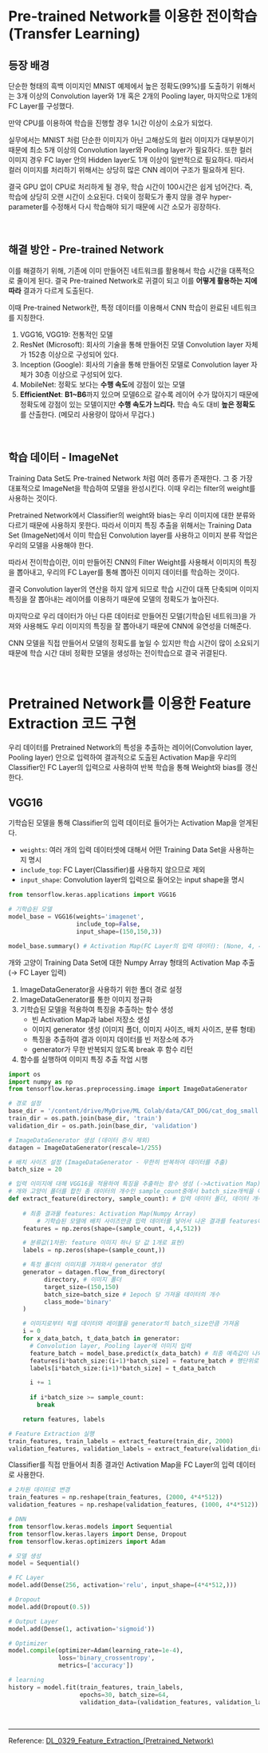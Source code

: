 # Pre-trained Network를 이용한 전이학습(Transfer Learning)

## **등장 배경**

단순한 형태의 흑백 이미지인 MNIST 예제에서 높은 정확도(99%)를 도출하기 위해서는 3개 이상의 Convolution layer와 1개 혹은 2개의 Pooling layer, 마지막으로 1개의 FC Layer를 구성했다.

만약 CPU를 이용하여 학습을 진행할 경우 1시간 이상이 소요가 되었다.

실무에서는 MNIST 처럼 단순한 이미지가 아닌 고해상도의 컬러 이미지가 대부분이기 때문에 최소 5개 이상의 Convolution layer와 Pooling layer가 필요하다. 또한 컬러 이미지 경우 FC layer 안의 Hidden layer도 1개 이상이 일반적으로 필요하다. 따라서 컬러 이미지를 처리하기 위해서는 상당히 많은 CNN 레이어 구조가 필요하게 된다.

결국 GPU 없이 CPU로 처리하게 될 경우, 학습 시간이 100시간은 쉽게 넘어간다. 즉, 학습에 상당히 오랜 시간이 소요된다. 더욱이 정확도가 좋지 않을 경우 hyper-parameter를 수정해서 다시 학습해야 되기 때문에 시간 소모가 굉장하다.

<br>

## **해결 방안 - Pre-trained Network**

이를 해결하기 위해, 기존에 이미 만들어진 네트워크를 활용해서 학습 시간을 대폭적으로 줄이게 된다. 결국 Pre-trained Network로 귀결이 되고 이를 **어떻게 활용하는 지에 따라** 결과가 다르게 도출된다.

이때 Pre-trained Network란, 특정 데이터를 이용해서 CNN 학습이 완료된 네트워크를 지칭한다.

1. VGG16, VGG19: 전통적인 모델
2. ResNet (Microsoft): 회사의 기술을 통해 만들어진 모델 Convolution layer 자체가 152층 이상으로 구성되어 있다.
3. Inception (Google): 회사의 기술을 통해 만들어진 모델로 Convolution layer 자체가 30층 이상으로 구성되어 있다.
4. MobileNet: 정확도 보다는 **수행 속도**에 강점이 있는 모델
5. **EfficientNet**: **B1~B6**까지 있으며 모델6으로 갈수록 레이어 수가 많아지기 때문에 정확도에 강점이 있는 모델이지만 **수행 속도가 느리다.** 학습 속도 대비 **높은 정확도**를 산출한다. (메모리 사용량이 많아서 무겁다.)

<br>

## **학습 데이터 -  ImageNet**

Training Data Set도 Pre-trained Network 처럼 여러 종류가 존재한다. 그 중 가장 대표적으로 ImageNet을 학습하여 모델을 완성시킨다. 이때 우리는 filter의 weight를 사용하는 것이다.

Pretrained Network에서 Classifier의 weight와 bias는 우리 이미지에 대한 분류와 다르기 때문에 사용하지 못한다. 따라서 이미지 특징 추출을 위해서는 Training Data Set (ImageNet)에서 이미 학습된 Convolution layer를 사용하고 이미지 분류 작업은 우리의 모델을 사용해야 한다.

따라서 전이학습이란, 이미 만들어진 CNN의 Filter Weight를 사용해서 이미지의 특징을 뽑아내고, 우리의 FC Layer를 통해 뽑아진 이미지 데이터를 학습하는 것이다.

결국 Convolution layer의 연산을 하지 않게 되므로 학습 시간이 대폭 단축되며 이미지 특징을 잘 뽑아내는 레이어를 이용하기 때문에 모델의 정확도가 높아진다.

마지막으로 우리 데이터가 아닌 다른 데이터로 만들어진 모델(기학습된 네트워크)을 가져와 사용해도 우리 이미지의 특징을 잘 뽑아내기 때문에 CNN에 유연성을 더해준다.

CNN 모델을 직접 만들어서 모델의 정확도를 높일 수 있지만 학습 시간이 많이 소요되기 때문에 학습 시간 대비 정확한 모델을 생성하는 전이학습으로 결국 귀결된다.

<br>

# Pretrained Network를 이용한 Feature Extraction 코드 구현

우리 데이터를 Pretrained Network의 특성을 추출하는 레이어(Convolution layer, Pooling layer) 안으로 입력하여 결과적으로 도출된 Activation Map을 우리의 Classifier인 FC Layer의 입력으로 사용하여 반복 학습을 통해 Weight와 bias를 갱신한다.



## **VGG16**

기학습된 모델을 통해 Classifier의 입력 데이터로 들어가는 Activation Map을 얻게된다.

- `weights`: 여러 개의 입력 데이터셋에 대해서 어떤 Training Data Set을 사용하는 지 명시
- `include_top`: FC Layer(Classifier)를 사용하지 않으므로 제외
- `input_shape`: Convolution layer의 입력으로 들어오는 input shape을 명시

```python
from tensorflow.keras.applications import VGG16

# 기학습된 모델
model_base = VGG16(weights='imagenet',
                   include_top=False,
                   input_shape=(150,150,3))

model_base.summary() # Activation Map(FC Layer의 입력 데이터): (None, 4, 4, 512)
```

개와 고양이 Training Data Set에 대한 Numpy Array 형태의 Activation Map 추출 (→ FC Layer 입력)

1. ImageDataGenerator을 사용하기 위한 폴더 경로 설정
2. ImageDataGenerator를 통한 이미지 정규화
3. 기학습된 모델을 적용하여 특징을 추출하는 함수 생성
   - 빈 Activation Map과 label 저장소 생성
   - 이미지 generator 생성 (이미지 폴더, 이미지 사이즈, 배치 사이즈, 분류 형태)
   - 특징을 추출하여 결과 이미지 데이터를 빈 저장소에 추가
   - generator가 무한 반복되지 않도록 break 후 함수 리턴
4. 함수를 실행하여 이미지 특징 추출 작업 시행

```python
import os
import numpy as np
from tensorflow.keras.preprocessing.image import ImageDataGenerator

# 경로 설정
base_dir = '/content/drive/MyDrive/ML Colab/data/CAT_DOG/cat_dog_small'
train_dir = os.path.join(base_dir, 'train')
validation_dir = os.path.join(base_dir, 'validation')

# ImageDataGenerator 생성 (데이터 증식 제외)
datagen = ImageDataGenerator(rescale=1/255)

# 배치 사이즈 설정 (ImageDataGenerator - 무한히 반복하여 데이터를 추출)
batch_size = 20

# 입력 이미지에 대해 VGG16을 적용하여 특징을 추출하는 함수 생성 (->Activation Map)
# 개와 고양이 폴더를 합친 총 데이터의 개수인 sample_count중에서 batch_size개씩을 이미지를 가져옴
def extract_feature(directory, sample_count): # 입력 데이터 폴더, 데이터 개수
    
    # 최종 결과물 features: Activation Map(Numpy Array)
		# 기학습된 모델에 배치 사이즈만큼 입력 데이터를 넣어서 나온 결과를 features에 추가해줄 것이다.
    features = np.zeros(shape=(sample_count, 4,4,512)) 

    # 분류값(1차원: feature 이미지 하나 당 값 1개로 표현)
    labels = np.zeros(shape=(sample_count,)) 

    # 특정 폴더의 이미지를 가져와서 generator 생성
    generator = datagen.flow_from_directory(
          directory, # 이미지 폴더
          target_size=(150,150)
          batch_size=batch_size # 1epoch 당 가져올 데이터의 개수
          class_mode='binary'
    )

    # 이미지로부터 픽셀 데이터와 레이블을 generator의 batch_size만큼 가져옴
    i = 0
    for x_data_batch, t_data_batch in generator:
      # Convolution layer, Pooling layer에 이미지 입력
      feature_batch = model_base.predict(x_data_batch) # 최종 예측값이 나와야하지만 Classifier를 제외했으므로 Activation Map이 나옴
      features[i*batch_size:(i+1)*batch_size] = feature_batch # 행단위로 추가됨
      labels[i*batch_size:(i+1)*batch_size] = t_data_batch

      i += 1
      
      if i*batch_size >= sample_count:
        break

    return features, labels

# Feature Extraction 실행
train_features, train_labels = extract_feature(train_dir, 2000)
validation_features, validation_labels = extract_feature(validation_dir, 1000)
```

Classifier를 직접 만들어서 최종 결과인 Activation Map을 FC Layer의 입력 데이터로 사용한다.

```python
# 2차원 데이터로 변경
train_features = np.reshape(train_features, (2000, 4*4*512))
validation_features = np.reshape(validation_features, (1000, 4*4*512))

# DNN
from tensorflow.keras.models import Sequential
from tensorflow.keras.layers import Dense, Dropout
from tensorflow.keras.optimizers import Adam

# 모델 생성
model = Sequential()

# FC Layer
model.add(Dense(256, activation='relu', input_shape=(4*4*512,)))

# Dropout
model.add(Dropout(0.5))

# Output Layer
model.add(Dense(1, activation='sigmoid'))

# Optimizer
model.compile(optimizer=Adam(learning_rate=1e-4),
              loss='binary_crossentropy',
              metrics=['accuracy'])

# learning
history = model.fit(train_features, train_labels,
                    epochs=30, batch_size=64, 
                    validation_data=(validation_features, validation_labels))
```

<br>

-----

Reference: [DL_0329_Feature_Extraction_(Pretrained_Network)](https://github.com/sammitako/TIL/blob/master/Deep%20Learning/source-code/DL_0329_Feature_Extraction%20(Pretrained_Network).ipynb)